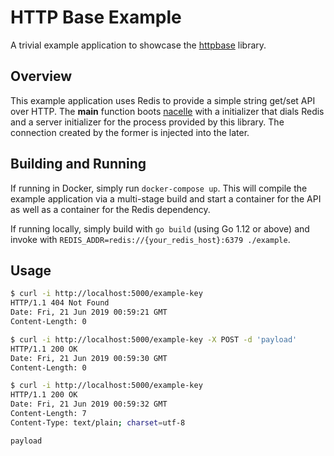 # HTTP Base Example

A trivial example application to showcase the [httpbase](https://nacelle.dev/docs/base-processes/httpbase) library.

## Overview

This example application uses Redis to provide a simple string get/set API over HTTP. The **main** function boots [nacelle](https://nacelle.dev/docs/core) with a initializer that dials Redis and a server initializer for the process provided by this library. The connection created by the former is injected into the later.

## Building and Running

If running in Docker, simply run `docker-compose up`. This will compile the example application via a multi-stage build and start a container for the API as well as a container for the Redis dependency.

If running locally, simply build with `go build` (using Go 1.12 or above) and invoke with `REDIS_ADDR=redis://{your_redis_host}:6379 ./example`.

## Usage

```bash
$ curl -i http://localhost:5000/example-key
HTTP/1.1 404 Not Found
Date: Fri, 21 Jun 2019 00:59:21 GMT
Content-Length: 0
```

```bash
$ curl -i http://localhost:5000/example-key -X POST -d 'payload'
HTTP/1.1 200 OK
Date: Fri, 21 Jun 2019 00:59:30 GMT
Content-Length: 0
```

```bash
$ curl -i http://localhost:5000/example-key
HTTP/1.1 200 OK
Date: Fri, 21 Jun 2019 00:59:32 GMT
Content-Length: 7
Content-Type: text/plain; charset=utf-8

payload
```
